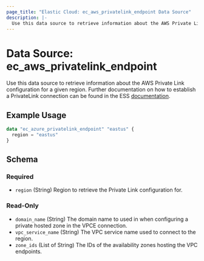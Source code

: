 ```yaml
---
page_title: "Elastic Cloud: ec_aws_privatelink_endpoint Data Source"
description: |-
  Use this data source to retrieve information about the AWS Private Link configuration for a given region. Further documentation on how to establish a PrivateLink connection can be found in the ESS [documentation](https://www.elastic.co/guide/en/cloud/current/ec-traffic-filtering-vpc.html).
---
```


# Data Source: ec_aws_privatelink_endpoint

Use this data source to retrieve information about the AWS Private Link configuration for a given region. Further documentation on how to establish a PrivateLink connection can be found in the ESS [documentation](https://www.elastic.co/guide/en/cloud/current/ec-traffic-filtering-vpc.html).

## Example Usage

```terraform
data "ec_azure_privatelink_endpoint" "eastus" {
  region = "eastus"
}
```

<!-- schema generated by tfplugindocs -->
## Schema

### Required

- `region` (String) Region to retrieve the Private Link configuration for.

### Read-Only

- `domain_name` (String) The domain name to used in when configuring a private hosted zone in the VPCE connection.
- `vpc_service_name` (String) The VPC service name used to connect to the region.
- `zone_ids` (List of String) The IDs of the availability zones hosting the VPC endpoints.
